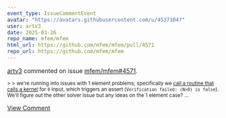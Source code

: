 ```yaml
---
event_type: IssueCommentEvent
avatar: "https://avatars.githubusercontent.com/u/4537104?"
user: artv3
date: 2025-03-26
repo_name: mfem/mfem
html_url: https://github.com/mfem/mfem/pull/4571
repo_url: https://github.com/mfem/mfem
---
```


<a href='https://github.com/artv3' target='_blank'>artv3</a> commented on issue <a href='https://github.com/mfem/mfem/pull/4571' target='_blank'>mfem/mfem#4571</a>.

<small>> > we're running into issues with 1 element problems; specifically we [call a routine that calls a kernel](https://github.com/mfem/mfem/blob/hybridization-gpu/fem/integ/bilininteg_trace_jump_ea.cpp#L64) for `0` input, which triggers an assert (`Verification failed: (N>0) is false`). We'll figure out the other solver issue but any ideas on the 1 element case?...</small>

<a href='https://github.com/mfem/mfem/pull/4571' target='_blank'>View Comment</a>